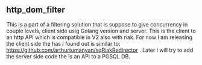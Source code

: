 http_dom_filter
---------------
This is a part of a filtering solution that is suppose to give concurrency in couple levels, client side usig Golang version and server.
This is the client to an http API which is compatible in V2 also with riak.
For now I am releasing the client side the has I found out is similar to: https://github.com/arthurtumanyan/sqRiakRedirector .
Later I will try to add the server side code the is an API to a PGSQL DB.
